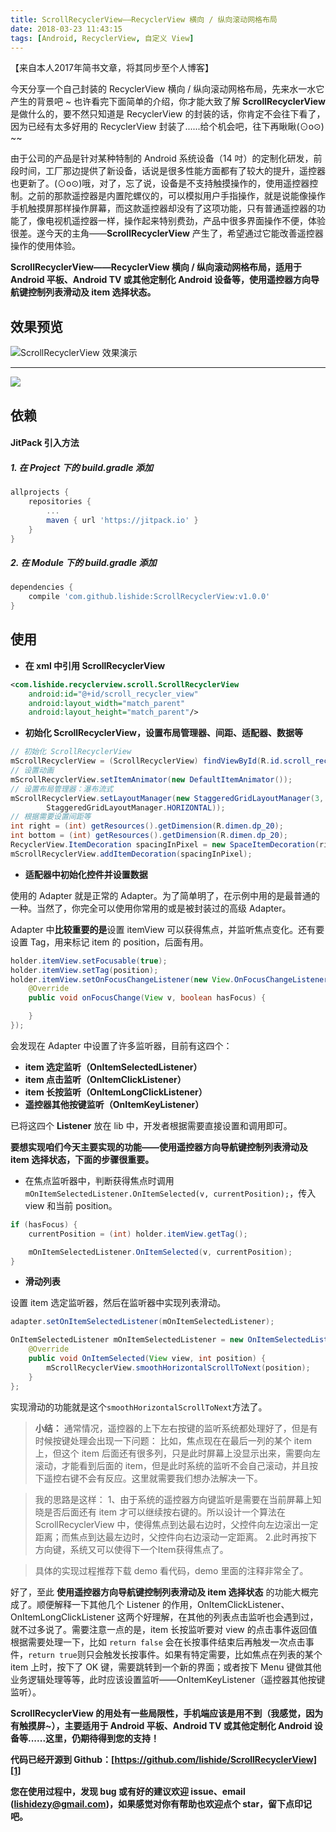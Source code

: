 ```yaml
---
title: ScrollRecyclerView——RecyclerView 横向 / 纵向滚动网格布局
date: 2018-03-23 11:43:15
tags: [Android, RecyclerView, 自定义 View]
---
```

【来自本人2017年简书文章，将其同步至个人博客】

今天分享一个自己封装的 RecyclerView 横向 / 纵向滚动网格布局，先来水一水它产生的背景吧 ~ 也许看完下面简单的介绍，你才能大致了解 **ScrollRecyclerView** 是做什么的，要不然只知道是 RecyclerView 的封装的话，你肯定不会往下看了，因为已经有太多好用的 RecyclerView  封装了......给个机会吧，往下再瞅瞅(⊙o⊙) ~~
<!--more-->

由于公司的产品是针对某种特制的 Android 系统设备（14 吋）的定制化研发，前段时间，工厂那边提供了新设备，话说是很多性能方面都有了较大的提升，遥控器也更新了。(⊙o⊙)哦，对了，忘了说，设备是不支持触摸操作的，使用遥控器控制。之前的那款遥控器是内置陀螺仪的，可以模拟用户手指操作，就是说能像操作手机触摸屏那样操作屏幕，而这款遥控器却没有了这项功能，只有普通遥控器的功能了，像电视机遥控器一样，操作起来特别费劲，产品中很多界面操作不便，体验很差。遂今天的主角——**ScrollRecyclerView** 产生了，希望通过它能改善遥控器操作的使用体验。

**ScrollRecyclerView——RecyclerView 横向 / 纵向滚动网格布局，适用于 Android 平板、Android TV 或其他定制化 Android 设备等，使用遥控器方向导航键控制列表滑动及 item 选择状态。**

## 效果预览
![ScrollRecyclerView 效果演示](http://p6wpxhpqt.bkt.clouddn.com/img_art_scroll_g.gif)

---
[![](https://jitpack.io/v/lishide/ScrollRecyclerView.svg)](https://jitpack.io/#lishide/ScrollRecyclerView)
## 依赖
#### JitPack 引入方法
##### 1. 在 Project 下的 build.gradle 添加
``` groovy
allprojects {
    repositories {
        ...
        maven { url 'https://jitpack.io' }
    }
}
```

##### 2. 在 Module 下的 build.gradle 添加
``` groovy
dependencies {
    compile 'com.github.lishide:ScrollRecyclerView:v1.0.0'
}
```

## 使用

* **在 xml 中引用 ScrollRecyclerView**

``` xml
<com.lishide.recyclerview.scroll.ScrollRecyclerView
    android:id="@+id/scroll_recycler_view"
    android:layout_width="match_parent"
    android:layout_height="match_parent"/>
```

* **初始化 ScrollRecyclerView，设置布局管理器、间距、适配器、数据等**

``` java
// 初始化 ScrollRecyclerView
mScrollRecyclerView = (ScrollRecyclerView) findViewById(R.id.scroll_recycler_view);
// 设置动画
mScrollRecyclerView.setItemAnimator(new DefaultItemAnimator());
// 设置布局管理器：瀑布流式
mScrollRecyclerView.setLayoutManager(new StaggeredGridLayoutManager(3,
        StaggeredGridLayoutManager.HORIZONTAL));
// 根据需要设置间距等
int right = (int) getResources().getDimension(R.dimen.dp_20);
int bottom = (int) getResources().getDimension(R.dimen.dp_20);
RecyclerView.ItemDecoration spacingInPixel = new SpaceItemDecoration(right, bottom);
mScrollRecyclerView.addItemDecoration(spacingInPixel);
```

* **适配器中初始化控件并设置数据**

使用的 Adapter 就是正常的 Adapter。为了简单明了，在示例中用的是最普通的一种。当然了，你完全可以使用你常用的或是被封装过的高级 Adapter。

Adapter 中**比较重要的是**设置 itemView 可以获得焦点，并监听焦点变化。还有要设置 Tag，用来标记 item 的 position，后面有用。

``` java
holder.itemView.setFocusable(true);
holder.itemView.setTag(position);
holder.itemView.setOnFocusChangeListener(new View.OnFocusChangeListener() {
    @Override
    public void onFocusChange(View v, boolean hasFocus) {

    }
});
```

会发现在 Adapter 中设置了许多监听器，目前有这四个：
* **item 选定监听（OnItemSelectedListener）**
* **item 点击监听（OnItemClickListener）**
* **item 长按监听（OnItemLongClickListener）**
* **遥控器其他按键监听（OnItemKeyListener）**

已将这四个 **Listener** 放在 lib 中，开发者根据需要直接设置和调用即可。

**要想实现咱们今天主要实现的功能——使用遥控器方向导航键控制列表滑动及 item 选择状态，下面的步骤很重要。**
* 在焦点监听器中，判断获得焦点时调用 `mOnItemSelectedListener.OnItemSelected(v, currentPosition);`，传入 view 和当前 position。

``` java
if (hasFocus) {
    currentPosition = (int) holder.itemView.getTag();

    mOnItemSelectedListener.OnItemSelected(v, currentPosition);
}
```
* **滑动列表**

设置 item 选定监听器，然后在监听器中实现列表滑动。

``` java
adapter.setOnItemSelectedListener(mOnItemSelectedListener);
```
``` java
OnItemSelectedListener mOnItemSelectedListener = new OnItemSelectedListener() {
    @Override
    public void OnItemSelected(View view, int position) {
        mScrollRecyclerView.smoothHorizontalScrollToNext(position);
    }
};
```

实现滑动的功能就是这个`smoothHorizontalScrollToNext`方法了。

> **小结：**
> 通常情况，遥控器的上下左右按键的监听系统都处理好了，但是有时候按键处理会出现一下问题： 
比如，焦点现在在最后一列的某个 item 上，但这个 item 后面还有很多列，只是此时屏幕上没显示出来，需要向左滚动，才能看到后面的 item，但是此时系统的监听不会自己滚动，并且按下遥控右键不会有反应。这里就需要我们想办法解决一下。

> 我的思路是这样： 
1、由于系统的遥控器方向键监听是需要在当前屏幕上知晓是否后面还有 item 才可以继续按右键的。所以设计一个算法在 ScrollRecyclerView 中，使得焦点到达最右边时，父控件向左边滚出一定距离；而焦点到达最左边时，父控件向右边滚动一定距离。 
2.此时再按下方向键，系统又可以使得下一个Item获得焦点了。

> 具体的实现过程推荐下载 demo 看代码，demo 里面的注释非常全了。


好了，至此 **使用遥控器方向导航键控制列表滑动及 item 选择状态** 的功能大概完成了。顺便解释一下其他几个 Listener 的作用，OnItemClickListener、OnItemLongClickListener 这两个好理解，在其他的列表点击监听也会遇到过，就不过多说了。需要注意一点的是，item 长按监听要对 view 的点击事件返回值根据需要处理一下，比如 `return false` 会在长按事件结束后再触发一次点击事件，`return true`则只会触发长按事件。如果有特定需要，比如焦点在列表的某个 item 上时，按下了 OK 键，需要跳转到一个新的界面；或者按下 Menu 键做其他业务逻辑处理等等，此时应该设置监听——OnItemKeyListener（遥控器其他按键监听）。

**ScrollRecyclerView 的用处有一些局限性，手机端应该是用不到（我感觉，因为有触摸屏~），主要适用于 Android 平板、Android TV 或其他定制化 Android 设备等......这里，仍期待得到您的支持！**

**代码已经开源到 Github：[https://github.com/lishide/ScrollRecyclerView][1]**

**您在使用过程中，发现 bug 或有好的建议欢迎 issue、email (lishidezy@gmail.com)，如果感觉对你有帮助也欢迎点个 star，留下点印记吧。**


  [1]: https://github.com/lishide/ScrollRecyclerView
